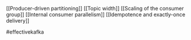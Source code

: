 [[Producer-driven partitioning]]
[[Topic width]]
[[Scaling of the consumer group]]
[[Internal consumer parallelism]]
[[Idempotence and exactly-once delivery]]

#effectivekafka